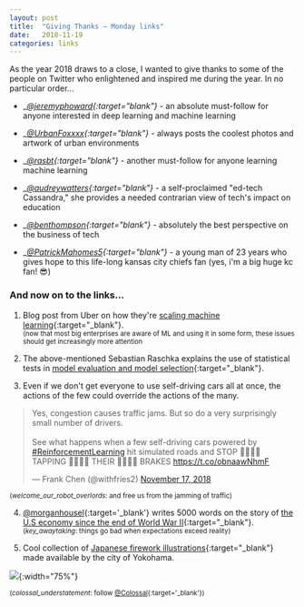 ```yaml
---
layout: post
title:  "Giving Thanks — Monday links"
date:   2018-11-19
categories: links
---
```


As the year 2018 draws to a close, I wanted to give thanks to some of the people on Twitter who enlightened and inspired me during the year. In no particular order...

- __[@jeremyphoward](https://twitter.com/jeremyphoward){:target="_blank"}__ - an absolute must-follow for anyone interested in deep learning and machine learning 

- __[@UrbanFoxxxx](https://twitter.com/UrbanFoxxxx){:target="_blank"}__ - always posts the coolest photos and artwork of urban environments

- __[@rasbt](https://twitter.com/rasbt){:target="_blank"}__ - another must-follow for anyone learning machine learning

- __[@audreywatters](https://twitter.com/audreywatters){:target="_blank"}__ - a self-proclaimed "ed-tech Cassandra," she provides a needed contrarian view of tech's impact on education

- __[@benthompson](https://twitter.com/benthompson){:target="_blank"}__ - absolutely the best perspective on the business of tech

- __[@PatrickMahomes5](https://twitter.com/PatrickMahomes5){:target="_blank"}__ - a young man of 23 years who gives hope to this life-long kansas city chiefs fan (yes, i'm a big huge kc fan! 😎)


### And now on to the links... 


1) Blog post from Uber on how they're [scaling machine learning](https://eng.uber.com/scaling-michelangelo/){:target="_blank"}.  
<small>(now that most big enterprises are aware of ML and using it in some form, these issues should get increasingly more attention</small>


2) The above-mentioned Sebastian Raschka explains the use of statistical tests in [model evaluation and model selection](https://sebastianraschka.com/blog/2018/model-evaluation-selection-part4.html){:target="_blank"}.  


3) Even if we don't get everyone to use self-driving cars all at once, the actions of the few could override the actions of the many.  

<blockquote class="twitter-tweet" data-lang="en"><p lang="en" dir="ltr">Yes, congestion causes traffic jams. But so do a very surprisingly small number of drivers.<br><br>See what happens when a few self-driving cars powered by <a href="https://twitter.com/hashtag/ReinforcementLearning?src=hash&amp;ref_src=twsrc%5Etfw">#ReinforcementLearning</a> hit simulated roads and STOP 👏🏼👏🏼 TAPPING 👏🏼👏🏼 THEIR 👏🏼👏🏼 BRAKES <a href="https://t.co/obnaawNhmF">https://t.co/obnaawNhmF</a></p>&mdash; Frank Chen (@withfries2) <a href="https://twitter.com/withfries2/status/1063795367559409664?ref_src=twsrc%5Etfw">November 17, 2018</a></blockquote>
<script async src="https://platform.twitter.com/widgets.js" charset="utf-8"></script>

<small>(_welcome_our_robot_overlords_: and free us from the jamming of traffic)</small>


4) [@morganhousel](https://twitter.com/morganhousel){:target='_blank'} writes 5000 words on the story of [the U.S economy since the end of World War II](https://www.collaborativefund.com/blog/how-this-all-happened/){:target="_blank"}.  
<small>(_key_awaytaking_: things go bad when expectations exceed reality)</small>

5) Cool collection of [Japanese firework illustrations](https://www.thisiscolossal.com/2018/11/japanese-firework-illustrations/){:target="_blank"} made available by the city of Yokohama.  

![](https://www.thisiscolossal.com/wp-content/uploads/2018/11/Firework-15.jpg){:width="75%"}

<small>(_colossal_understatement_: follow [@Colossal](https://twitter.com/Colossal){:target='_blank'})</small>  

